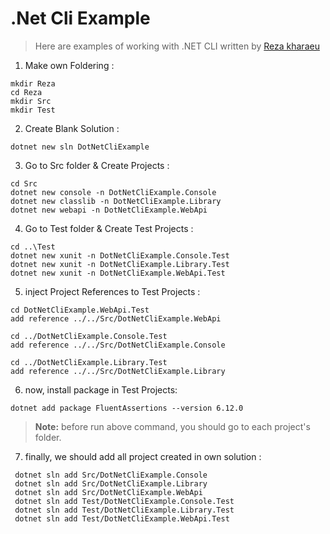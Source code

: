 # .Net Cli Example
> Here are examples of working with .NET CLI written by [Reza kharaeu](https://kharaei.ir)

1. Make own Foldering :
```
mkdir Reza
cd Reza
mkdir Src 
mkdir Test
```

2. Create Blank Solution :
```
dotnet new sln DotNetCliExample
```

3. Go to Src folder & Create Projects :
```
cd Src
dotnet new console -n DotNetCliExample.Console
dotnet new classlib -n DotNetCliExample.Library
dotnet new webapi -n DotNetCliExample.WebApi
```

4. Go to Test folder & Create Test Projects :
```
cd ..\Test
dotnet new xunit -n DotNetCliExample.Console.Test
dotnet new xunit -n DotNetCliExample.Library.Test
dotnet new xunit -n DotNetCliExample.WebApi.Test
```

5. inject Project References to Test Projects :
```
cd DotNetCliExample.WebApi.Test
add reference ../../Src/DotNetCliExample.WebApi 

cd ../DotNetCliExample.Console.Test
add reference ../../Src/DotNetCliExample.Console

cd ../DotNetCliExample.Library.Test
add reference ../../Src/DotNetCliExample.Library 
```

6. now, install package in Test Projects:
```
dotnet add package FluentAssertions --version 6.12.0
```
> **Note:**
> before run above command, you should go to each project's folder.


7. finally, we should add all project created in own solution :
```
 dotnet sln add Src/DotNetCliExample.Console
 dotnet sln add Src/DotNetCliExample.Library
 dotnet sln add Src/DotNetCliExample.WebApi
 dotnet sln add Test/DotNetCliExample.Console.Test
 dotnet sln add Test/DotNetCliExample.Library.Test
 dotnet sln add Test/DotNetCliExample.WebApi.Test
 ```
